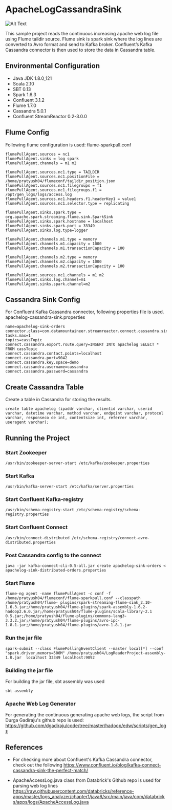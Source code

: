 # ApacheLogCassandraSink
![Alt Text](https://raw.github.com/pratyush84/ApacheLogCassandraSink/master/LogReaderProject.JPG)

This sample project reads the continuous increasing apache web log file using Flume taildir source. Flume sink is spark sink where the log lines are converted to Avro format and send to Kafka broker. Confluent’s Kafka Cassandra connector is then used to store the data in Cassandra table.

## Environmental Configuration
* Java JDK 1.8.0_121
* Scala 2.10
* SBT 0.13
* Spark 1.6.3
* Confluent 3.1.2
* Flume 1.7.0
* Cassandra 5.0.1
* Confluent StreamReactor 0.2-3.0.0

## Flume Config
Following flume configuration is used:
 flume-sparkpull.conf
```
flumePullAgent.sources = nc1
flumePullAgent.sinks = log spark
flumePullAgent.channels = m1 m2

flumePullAgent.sources.nc1.type = TAILDIR
flumePullAgent.sources.nc1.positionFile = /home/pratyush04/flumeconf/taildir_position.json
flumePullAgent.sources.nc1.filegroups = f1
flumePullAgent.sources.nc1.filegroups.f1 = /opt/gen_logs/logs/access.log
flumePullAgent.sources.nc1.headers.f1.headerKey1 = value1
flumePullAgent.sources.nc1.selector.type = replicating

flumePullAgent.sinks.spark.type = org.apache.spark.streaming.flume.sink.SparkSink
flumePullAgent.sinks.spark.hostname = localhost
flumePullAgent.sinks.spark.port = 33349
flumePullAgent.sinks.log.type=logger

flumePullAgent.channels.m1.type = memory
flumePullAgent.channels.m1.capacity = 1000
flumePullAgent.channels.m1.transactionCapacity = 100

flumePullAgent.channels.m2.type = memory
flumePullAgent.channels.m2.capacity = 1000
flumePullAgent.channels.m2.transactionCapacity = 100

flumePullAgent.sources.nc1.channels = m1 m2
flumePullAgent.sinks.log.channel=m1
flumePullAgent.sinks.spark.channel=m2
```
## Cassandra Sink Config
For Confluent Kafka Cassandra connector, following properties file is used. 
apachelog-cassandra-sink.properties
```
name=apachelog-sink-orders
connector.class=com.datamountaineer.streamreactor.connect.cassandra.sink.CassandraSinkConnector
tasks.max=1
topics=cassTopic
connect.cassandra.export.route.query=INSERT INTO apachelog SELECT * FROM cassTopic
connect.cassandra.contact.points=localhost
connect.cassandra.port=9042
connect.cassandra.key.space=demo
connect.cassandra.username=cassandra
connect.cassandra.password=cassandra
```

## Create Cassandra Table
Create a table in Cassandra for storing the results.
```
create table apachelog (ipaddr varchar, clientid varchar, userid varchar, datetime varchar, method varchar, endpoint varchar, protocol  varchar, responseco de int, contentsize int, referrer varchar, useragent varchar);
```
## Running the Project
### Start Zookeeper
```
/usr/bin/zookeeper-server-start /etc/kafka/zookeeper.properties
```
### Start Kafka
```
/usr/bin/kafka-server-start /etc/kafka/server.properties
```
### Start Confluent Kafka-registry
```
/usr/bin/schema-registry-start /etc/schema-registry/schema-registry.properties
```
### Start Confluent Connect
```
/usr/bin/connect-distributed /etc/schema-registry/connect-avro-distributed.properties
```

### Post Cassandra config to the connect
```
java -jar kafka-connect-cli-0.5-all.jar create apachelog-sink-orders < apachelog-sink-distributed-orders.properties
```

### Start Flume
```
flume-ng agent -name flumePullAgent -c conf -f /home/pratyush04/flumeconf/flume-sparkpull.conf --classpath  /home/pratyush04/flume- plugins/spark-streaming-flume-sink_2.10-1.6.3.jar;/home/pratyush04/flume-plugins/spark-assembly-1.6.2-hadoop2.6.0.jar;/home/pratyush04/flume-plugins/scala-library-2.1 0.5.jar;/home/pratyush04/flume-plugins/commons-lang3-3.3.2.jar;/home/pratyush04/flume-plugins/avro-ipc-1.8.1.jar;/home/pratyush04/flume-plugins/avro-1.8.1.jar
```

### Run the jar file
```
spark-submit --class FlumePollingEventClient --master local[*] --conf "spark.driver.memory=500M" /home/pratyush04/LogReaderProject-assembly-1.0.jar  localhost 33349 localhost:9092
```

### Building the jar file
For building the jar file, sbt assembly was used
```
sbt assembly
```

### Apache Web Log Generator
For generating the continuous generating apache web logs, the script from Durga Gadiraju's github repo is used:
https://github.com/dgadiraju/code/tree/master/hadoop/edw/scripts/gen_logs

## References
* For checking more about Confluent's Kafka Cassandra connector, check out the following
https://www.confluent.io/blog/kafka-connect-cassandra-sink-the-perfect-match/

* ApacheAccessLog.java class from Databrick's Github repo is used for parsing web log lines
https://raw.githubusercontent.com/databricks/reference-apps/master/logs_analyzer/chapter1/java6/src/main/java/com/databricks/apps/logs/ApacheAccessLog.java
